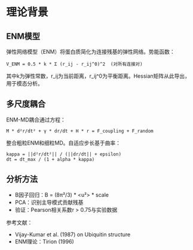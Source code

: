 # 理论背景

## ENM模型
弹性网络模型（ENM）将蛋白质简化为连接残基的弹性网络。势能函数：
```
V_ENM = 0.5 * k * Σ (r_ij - r_ij^0)^2  (对所有连接对)
```
其中k为弹性常数，r_ij为当前距离，r_ij^0为平衡距离。Hessian矩阵从此导出，用于模态分析。

## 多尺度耦合
ENM-MD耦合通过方程：
```
M * d²r/dt² + γ * dr/dt + H * r = F_coupling + F_random
```
整合粗粒ENM和细粒MD。自适应步长基于曲率：
```
kappa = ||d²r/dt²|| / (||dr/dt|| + epsilon)
dt = dt_max / (1 + alpha * kappa)
```

## 分析方法
- B因子回归：B = (8π²/3) * <u²> * scale
- PCA：识别主导模式贡献残基
- 验证：Pearson相关系数r > 0.75与实验数据

参考文献：
- Vijay-Kumar et al. (1987) on Ubiquitin structure
- ENM理论：Tirion (1996)
